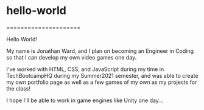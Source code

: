 # hello-world
=====================

Hello World!

My name is Jonathan Ward, and I plan on becoming an Engineer in Coding
so that I can develop my own video games one day. 

I've worked with HTML, CSS, and JavaScript during my time in TechBootcampHQ 
during my Summer2021 semester, and was able to create my own portfolio page as
well as a few games of my own as my projects for the class!

I hope I'll be able to work in game engines like Unity one day...
